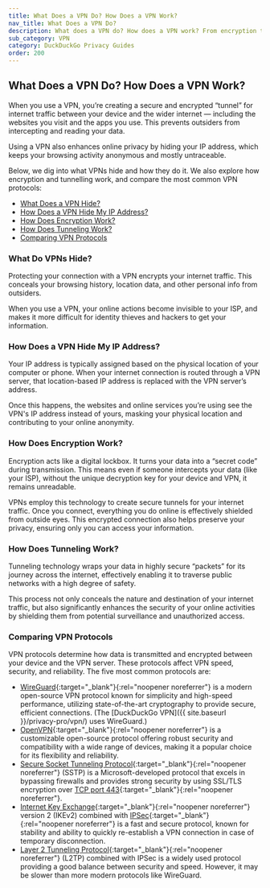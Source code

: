 ```yaml
---
title: What Does a VPN Do? How Does a VPN Work?
nav_title: What Does a VPN Do?
description: What does a VPN do? How does a VPN work? From encryption to tunneling, protocols and more, get the scoop in this privacy guide.
sub_category: VPN
category: DuckDuckGo Privacy Guides
order: 200
---
```


## What Does a VPN Do? How Does a VPN Work?

When you use a VPN, you’re creating a secure and encrypted “tunnel” for internet traffic between your device and the wider internet — including the websites you visit and the apps you use. This prevents outsiders from intercepting and reading your data.

Using a VPN also enhances online privacy by hiding your IP address, which keeps your browsing activity anonymous and mostly untraceable.

Below, we dig into what VPNs hide and how they do it. We also explore how encryption and tunnelling work, and compare the most common VPN protocols:

-   [What Does a VPN Hide?](#what-do-vpns-hide)
-   [How Does a VPN Hide My IP Address?](#how-does-a-vpn-hide-my-ip-address)
-   [How Does Encryption Work?](#how-does-encryption-work)
-   [How Does Tunneling Work?](#how-does-tunneling-work)
-   [Comparing VPN Protocols](#comparing-vpn-protocols)

### What Do VPNs Hide?

Protecting your connection with a VPN encrypts your internet traffic. This conceals your browsing history, location data, and other personal info from outsiders.

When you use a VPN, your online actions become invisible to your ISP, and makes it more difficult for identity thieves and hackers to get your information.

### How Does a VPN Hide My IP Address?

Your IP address is typically assigned based on the physical location of your computer or phone. When your internet connection is routed through a VPN server, that location-based IP address is replaced with the VPN server’s address.

Once this happens, the websites and online services you’re using see the VPN's IP address instead of yours, masking your physical location and contributing to your online anonymity.

### How Does Encryption Work?

Encryption acts like a digital lockbox. It turns your data into a “secret code” during transmission. This means even if someone intercepts your data (like your ISP), without the unique decryption key for your device and VPN, it remains unreadable.

VPNs employ this technology to create secure tunnels for your internet traffic. Once you connect, everything you do online is effectively shielded from outside eyes. This encrypted connection also helps preserve your privacy, ensuring only you can access your information.

### How Does Tunneling Work?

Tunneling technology wraps your data in highly secure “packets” for its journey across the internet, effectively enabling it to traverse public networks with a high degree of safety.

This process not only conceals the nature and destination of your internet traffic, but also significantly enhances the security of your online activities by shielding them from potential surveillance and unauthorized access.

### Comparing VPN Protocols

VPN protocols determine how data is transmitted and encrypted between your device and the VPN server. These protocols affect VPN speed, security, and reliability. The five most common protocols are:

-   [WireGuard](https://www.wireguard.com/){:target="\_blank"}{:rel="noopener noreferrer"} is a modern open-source VPN protocol known for simplicity and high-speed performance, utilizing state-of-the-art cryptography to provide secure, efficient connections. (The [DuckDuckGo VPN]({{ site.baseurl }}/privacy-pro/vpn/) uses WireGuard.)
-   [OpenVPN](https://openvpn.net/){:target="\_blank"}{:rel="noopener noreferrer"} is a customizable open-source protocol offering robust security and compatibility with a wide range of devices, making it a popular choice for its flexibility and reliability.
-   [Secure Socket Tunneling Protocol](https://en.wikipedia.org/wiki/Secure_Socket_Tunneling_Protocol){:target="\_blank"}{:rel="noopener noreferrer"} (SSTP) is a Microsoft-developed protocol that excels in bypassing firewalls and provides strong security by using SSL/TLS encryption over [TCP port 443](https://www.ssldragon.com/blog/https-port-443/){:target="\_blank"}{:rel="noopener noreferrer"}.
-   [Internet Key Exchange](https://en.wikipedia.org/wiki/Internet_Key_Exchange){:target="\_blank"}{:rel="noopener noreferrer"} version 2 (IKEv2) combined with [IPSec](https://en.wikipedia.org/wiki/IPsec){:target="\_blank"}{:rel="noopener noreferrer"} is a fast and secure protocol, known for stability and ability to quickly re-establish a VPN connection in case of temporary disconnection.
-   [Layer 2 Tunneling Protocol](https://en.wikipedia.org/wiki/Layer_2_Tunneling_Protocol){:target="\_blank"}{:rel="noopener noreferrer"} (L2TP) combined with IPSec is a widely used protocol providing a good balance between security and speed. However, it may be slower than more modern protocols like WireGuard.
